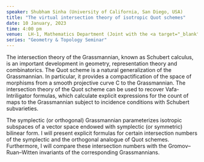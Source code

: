 ```yaml
---
speaker: Shubham Sinha (University of California, San Diego, USA)
title: "The virtual intersection theory of isotropic Quot schemes"
date: 10 January, 2023
time: 4:00 pm
venue:  LH-1, Mathematics Department (Joint with the <a target="_blank" href="http://www.math.iisc.ac.in/~khare/algcomb20-23.html" >Algebra-Combinatorics Seminar</a>)
series: "Geometry & Topology Seminar"
---
```


 The intersection theory of the Grassmannian, known as Schubert calculus, is an important development in geometry,
 representation theory and combinatorics. The Quot scheme is a natural generalization of the Grassmannian. In
 particular, it provides a compactification of the space of morphisms from a smooth projective curve C to the
 Grassmannian. The intersection theory of the Quot scheme can be used to recover Vafa-Intriligator formulas, which
 calculate explicit expressions for the count of maps to the Grassmannian subject to incidence conditions with
 Schubert subvarieties.

The symplectic (or orthogonal) Grassmannian parameterizes isotropic subspaces of a vector space endowed with
symplectic (or symmetric) bilinear form. I will present explicit formulas for certain intersection numbers of the
symplectic and the orthogonal analogue of Quot schemes. Furthermore, I will compare these intersection numbers
with the Gromov–Ruan–Witten invariants of the corresponding Grassmannians.
